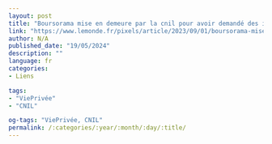 ```yaml
---
layout: post
title: "Boursorama mise en demeure par la cnil pour avoir demandé des identifiants des impôts à certains clients"
link: "https://www.lemonde.fr/pixels/article/2023/09/01/boursorama-mise-en-demeure-par-la-cnil-pour-avoir-demande-des-identifiants-des-impots-a-certains-clients_6187370_4408996.html"
author: N/A
published_date: "19/05/2024"
description: ""
language: fr
categories:
- Liens

tags:
- "ViePrivée"
- "CNIL"

og-tags: "ViePrivée, CNIL"
permalink: /:categories/:year/:month/:day/:title/
---
```

